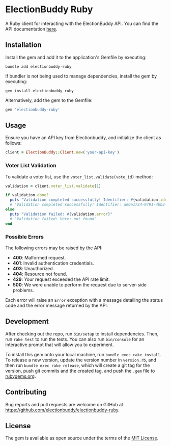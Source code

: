 # ElectionBuddy Ruby

A Ruby client for interacting with the ElectionBuddy API.
You can find the API documentation [here](https://api.electionbuddy.com).

## Installation

Install the gem and add it to the application's Gemfile by executing:

    bundle add electionbuddy-ruby

If bundler is not being used to manage dependencies, install the gem by executing:

    gem install electionbuddy-ruby

Alternatively, add the gem to the Gemfile:

```ruby
gem 'electionbuddy-ruby'
```

## Usage

Ensure you have an API key from Electionbuddy, and initialize the client as follows:

```ruby
client = ElectionBuddy::Client.new('your-api-key')
```

### Voter List Validation

To validate a voter list, use the `voter_list.validate(vote_id)` method:

```ruby
validation = client.voter_list.validate(1)

if validation.done?
  puts "Validation completed successfully! Identifier: #{validation.identifier}"
  # "Validation completed successfully! Identifier: ae0a1724-9791-4bb2-8331-6d4e55a9b7c8"
else
  puts "Validation failed: #{validation.error}"
  # "Validation failed: Vote: not found"
end
```

### Possible Errors

The following errors may be raised by the API:

- **400**: Malformed request.
- **401**: Invalid authentication credentials.
- **403**: Unauthorized.
- **404**: Resource not found.
- **429**: Your request exceeded the API rate limit.
- **500**: We were unable to perform the request due to server-side problems.

Each error will raise an `Error` exception with a message detailing the status code and the error message returned by the API.

## Development

After checking out the repo, run `bin/setup` to install dependencies. Then, run `rake test` to run the tests. You can also run `bin/console` for an interactive prompt that will allow you to experiment.

To install this gem onto your local machine, run `bundle exec rake install`. To release a new version, update the version number in `version.rb`, and then run `bundle exec rake release`, which will create a git tag for the version, push git commits and the created tag, and push the `.gem` file to [rubygems.org](https://rubygems.org).

## Contributing

Bug reports and pull requests are welcome on GitHub at https://github.com/electionbuddy/electionbuddy-ruby.

## License

The gem is available as open source under the terms of the [MIT License](https://opensource.org/licenses/MIT).
